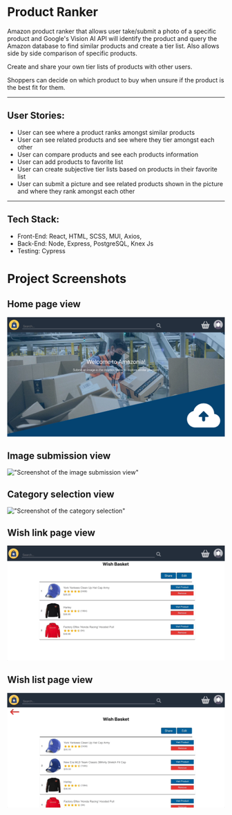 # Product Ranker

Amazon product ranker that allows user take/submit a photo of a specific product and Google's Vision AI API will identify the product and query the Amazon database to find similar products and create a tier list. Also allows side by side comparison of specific products.

Create and share your own tier lists of products with other users.

Shoppers can decide on which product to buy when unsure if the product is the best fit for them.

---

## User Stories:

- User can see where a product ranks amongst similar products
- User can see related products and see where they tier amongst each other
- User can compare products and see each products information
- User can add products to favorite list
- User can create subjective tier lists based on products in their favorite list
- User can submit a picture and see related products shown in the picture and where they rank amongst each other

---

## Tech Stack:

- Front-End: React, HTML, SCSS, MUI, Axios,
- Back-End: Node, Express, PostgreSQL, Knex Js
- Testing: Cypress

# Project Screenshots

## Home page view
!["Screenshot of the home page view"](https://github.com/ralphunrau/product-ranker/blob/main/project-screenshots/Homepage.png?raw=true)

## Image submission view
!["Screenshot of the image submission view"](https://github.com/ralphunrau/product-ranker/blob/main/project-screenshots/Image-submission.gif?raw=true)

## Category selection view
!["Screenshot of the category selection"](https://github.com/ralphunrau/product-ranker/blob/main/project-screenshots/category-selection.gif?raw=true)

## Wish link page view
!["Screenshot of the wish link page"](https://github.com/ralphunrau/product-ranker/blob/main/project-screenshots/sharable-wish-link.gif?raw=true)

## Wish list page view
!["Screenshot of the wish list page"](https://github.com/ralphunrau/product-ranker/blob/main/project-screenshots/wishlist-page.gif?raw=true)